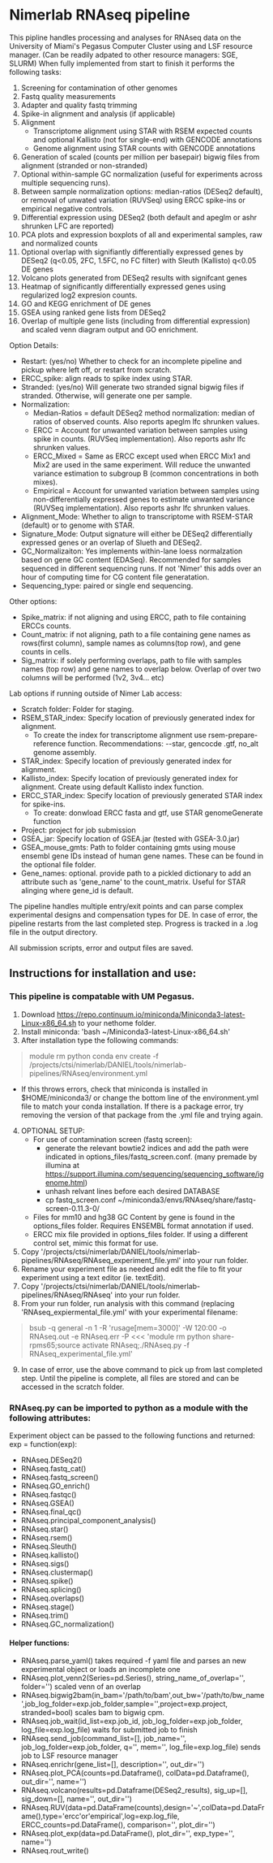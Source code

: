 # Nimerlab RNAseq pipeline

This pipline handles processing and analyses for RNAseq data on the University of Miami's Pegasus Computer Cluster using and LSF resource manager.  (Can be readily adpated to other resource managers: SGE, SLURM)  When fully implemented from start to finish it performs the following tasks:

1. Screening for contamination of other genomes
2. Fastq quality measurements
3. Adapter and quality fastq trimming
4. Spike-in alignment and analysis (if applicable)
5. Alignment
	- Transcriptome alignment using STAR with RSEM expected counts and optional Kallisto (not for single-end) with GENCODE annotations
	- Genome alignment using STAR counts with GENCODE annotations
6. Generation of scaled (counts per million per basepair) bigwig files from alignment (stranded or non-stranded)
7. Optional within-sample GC normalization (useful for experiments across multiple sequencing runs).
8. Between sample normalization options: median-ratios (DESeq2 default), or removal of unwated variation (RUVSeq) using ERCC spike-ins or empirical negative controls.
9. Differential expression using DESeq2 (both default and apeglm or ashr shrunken LFC are reported)
10. PCA plots and expression boxplots of all and experimental samples, raw and normalized counts
11. Optional overlap with signifiantly differentially expressed genes by DESeq2 (q<0.05, 2FC, 1.5FC, no FC filter) with Sleuth (Kallisto) q<0.05 DE genes 
12. Volcano plots generated from DESeq2 results with signifcant genes
13. Heatmap of significantly differentially expressed genes using regularized log2 expresion counts.
14. GO and KEGG enrichment of DE genes
15. GSEA using ranked gene lists from DESeq2
16. Overlap of multiple gene lists (including from differential expression) and scaled venn diagram output and GO enrichment.

Option Details:
* Restart: (yes/no) Whether to check for an incomplete pipeline and pickup where left off, or restart from scratch.
* ERCC_spike: align reads to spike index using STAR.
* Stranded: (yes/no) Will generate two stranded signal bigwig files if stranded.  Otherwise, will generate one per sample.
* Normalization: 
	* Median-Ratios = default DESeq2 method normalization: median of ratios of observed counts. Also reports apeglm lfc shrunken values.
	* ERCC = Account for unwanted variation between samples using spike in counts. (RUVSeq implementation).  Also reports ashr lfc shrunken values.
	* ERCC_Mixed = Same as ERCC except used when ERCC Mix1 and Mix2 are used in the same experiment.  Will reduce the unwanted variance estimation to subgroup B (common concentrations in both mixes).
	* Empirical = Account for unwanted variation between samples using non-differentially expressed genes to estimate unwanted variance (RUVSeq implementation). Also reports ashr lfc shrunken values.
* Alignment_Mode: Whether to align to transcriptome with RSEM-STAR (default) or to genome with STAR.
* Signature_Mode: Output signature will either be DESeq2 differentially expressed genes or an overlap of Slueth and DESeq2.
* GC_Normalizaiton: Yes implements within-lane loess normalzation based on gene GC content (EDASeq).  Recommended for samples sequenced in different sequencing runs.  If not 'Nimer' this adds over an hour of computing time for CG content file generatation.
* Sequencing_type: paired or single end sequencing.

Other options:
*  Spike_matrix: if not aligning and using ERCC, path to file containing ERCCs counts.
*  Count_matrix: if not aligning, path to a file containing gene names as rows(first column), sample names as columns(top row), and gene counts in cells.
*  Sig_matrix: if solely performing overlaps, path to file with samples names (top row) and gene names to overlap below. Overlap of over two columns will be performed (1v2, 3v4... etc)

Lab options if running outside of Nimer Lab access:
* Scratch folder: Folder for staging.
* RSEM_STAR_index: Specify location of previously generated index for alignment.
	* To create the index for transcriptome alignment use rsem-prepare-reference function.  Recommendations: --star, gencocde .gtf, no_alt genome assembly.
* STAR_index: Specify location of previously generated index for alignment.
* Kallisto_index: Specify location of previously generated index for alignment. Create using default Kallisto index function.
* ERCC_STAR_index: Specify location of previously generated STAR index for spike-ins.
	* To create:  donwload ERCC fasta and gtf, use STAR genomeGenerate function
* Project: project for job submission
* GSEA_jar: Specify location of GSEA.jar (tested with GSEA-3.0.jar)
* GSEA_mouse_gmts: Path to folder containing gmts using mouse ensembl gene IDs instead of human gene names. These can be found in the optional file folder.
* Gene_names: optional. provide path to a pickled dictionary to add an attribute such as 'gene_name' to the count_matrix.  Useful for STAR alinging where gene_id is default.  

The pipeline handles multiple entry/exit points and can parse complex experimental designs and compensation types for DE.  In case of error, the pipeline restarts from the last completed step. Progress is tracked in a .log file in the output directory.

All submission scripts, error and output files are saved.

## Instructions for installation and use:

### This pipeline is compatable with UM Pegasus.

1. Download https://repo.continuum.io/miniconda/Miniconda3-latest-Linux-x86_64.sh to your nethome folder.
2. Install miniconda: 'bash ~/Miniconda3-latest-Linux-x86_64.sh'
3. After installation type the following commands:

> module rm python
> conda env create -f /projects/ctsi/nimerlab/DANIEL/tools/nimerlab-pipelines/RNAseq/environment.yml

 - If this throws errors, check that miniconda is installed in $HOME/miniconda3/ or change the bottom line of the environment.yml file to match your conda installation.  If there is a package error, try removing the version of that package from the .yml file and trying again.

4. OPTIONAL SETUP:
	- For use of contamination screen (fastq screen):
		- generate the relevant bowtie2 indices and add the path were indicated in options_files/fastq_screen.conf. (many premade by illumina at https://support.illumina.com/sequencing/sequencing_software/igenome.html)
		- unhash relvant lines before each desired DATABASE
		- cp fastq_screen.conf ~/miniconda3/envs/RNAseq/share/fastq-screen-0.11.3-0/
	- Files for mm10 and hg38 GC Content by gene is found in the options_files folder.  Requires ENSEMBL format annotation if used.
	- ERCC mix file provided in options_files folder.  If using a different control set, mimic this format for use.
5. Copy '/projects/ctsi/nimerlab/DANIEL/tools/nimerlab-pipelines/RNAseq/RNAseq_experiment_file.yml' into your run folder.
6. Rename your experiment file as needed and edit the file to fit your experiment using a text editor (ie. textEdit).
7. Copy '/projects/ctsi/nimerlab/DANIEL/tools/nimerlab-pipelines/RNAseq/RNAseq' into your run folder.
8. From your run folder, run analysis with this command (replacing 'RNAseq_expiermental_file.yml' with your experimental filename:
	
> bsub -q general -n 1 -R 'rusage[mem=3000]' -W 120:00 -o RNAseq.out -e RNAseq.err -P <project> <<< 'module rm python share-rpms65;source activate RNAseq;./RNAseq.py -f RNAseq_experimental_file.yml' 

9. In case of error, use the above command to pick up from last completed step.  Until the pipeline is complete, all files are stored and can be accessed in the scratch folder.

### RNAseq.py can be imported to python as a module with the following attributes:
	
Experiment object can be passed to the following functions and returned: exp = function(exp):
- RNAseq.DESeq2()
- RNAseq.fastq_cat()       
- RNAseq.fastq_screen()
- RNAseq.GO_enrich()
- RNAseq.fastqc()
- RNAseq.GSEA()
- RNAseq.final_qc()
- RNAseq.principal_component_analysis()
- RNAseq.star()
- RNAseq.rsem()
- RNAseq.Sleuth()
- RNAseq.kallisto()
- RNAseq.sigs()
- RNAseq.clustermap()
- RNAseq.spike()
- RNAseq.splicing()
- RNAseq.overlaps()
- RNAseq.stage()    
- RNAseq.trim()
- RNAseq.GC_normalization()

#### Helper functions:
- RNAseq.parse_yaml() takes required -f yaml file and parses an new experimental object or loads an incomplete one     
- RNAseq.plot_venn2(Series=pd.Series(), string_name_of_overlap='', folder='') scaled venn of an overlap
- RNAseq.bigwig2bam(in_bam='/path/to/bam',out_bw='/path/to/bw_name',job_log_folder=exp.job_folder,sample='',project=exp.project, stranded=bool) scales bam to bigwig cpm.
- RNAseq.job_wait(id_list=exp.job_id, job_log_folder=exp.job_folder, log_file=exp.log_file) waits for submitted job to finish
- RNAseq.send_job(command_list=[], job_name='', job_log_folder=exp.job_folder, q='', mem='', log_file=exp.log_file) sends job to LSF resource manager
- RNAseq.enrichr(gene_list=[], description='', out_dir='')
- RNAseq.plot_PCA(counts=pd.Dataframe(), colData=pd.Dataframe(), out_dir='', name='')
- RNAseq.volcano(results=pd.Dataframe(DESeq2_results), sig_up=[], sig_down=[], name='', out_dir='')
- RNAseq.RUV(data=pd.DataFrame(counts),design='~',colData=pd.DataFrame(),type='ercc'or'empirical',log=exp.log_file, ERCC_counts=pd.DataFrame(), comparison='', plot_dir='')
- RNAseq.plot_exp(data=pd.DataFrame(), plot_dir='', exp_type='', name='')
- RNAseq.rout_write()
